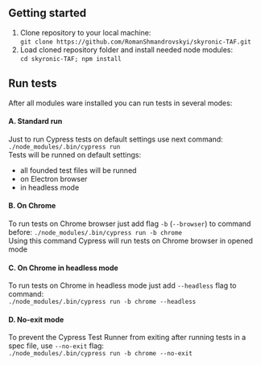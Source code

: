 ## Getting started

1. Clone repository to your local machine:\
`git clone https://github.com/RomanShmandrovskyi/skyronic-TAF.git`
2. Load cloned repository folder and install needed node modules:\
`cd skyronic-TAF; npm install`

## Run tests
After all modules ware installed you can run tests in several modes:
#### A. Standard run
Just to run Cypress tests on default settings use next command:
`./node_modules/.bin/cypress run`\
Tests will be runned on default settings:
- all founded test files will be runned
- on Electron browser
- in headless mode

#### B. On Chrome
To run tests on Chrome browser just add flag `-b` (`--browser`) to command before:
`./node_modules/.bin/cypress run -b chrome`\
Using this command Cypress will run tests on Chrome browser in opened mode

#### C. On Chrome in headless mode
To run tests on Chrome in headless mode just add `--headless` flag to command:\
`./node_modules/.bin/cypress run -b chrome --headless`

#### D. No-exit mode
To prevent the Cypress Test Runner from exiting after running tests in a spec file, use `--no-exit` flag:\
`./node_modules/.bin/cypress run -b chrome --no-exit`
